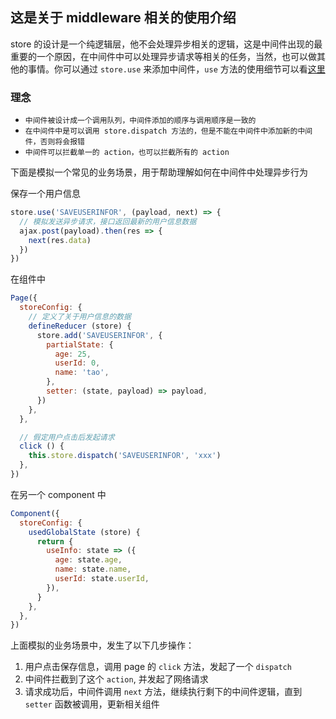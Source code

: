 ## 这是关于 middleware 相关的使用介绍
store 的设计是一个纯逻辑层，他不会处理异步相关的逻辑，这是中间件出现的最重要的一个原因，在中间件中可以处理异步请求等相关的任务，当然，也可以做其他的事情。你可以通过 `store.use` 来添加中间件，`use` 方法的使用细节可以看[这里](./store.md#useaction-string--function-layer-function--function)

### 理念
+ `中间件被设计成一个调用队列，中间件添加的顺序与调用顺序是一致的`
+ `在中间件中是可以调用 store.dispatch 方法的，但是不能在中间件中添加新的中间件，否则将会报错`
+ `中间件可以拦截单一的 action，也可以拦截所有的 action`

下面是模拟一个常见的业务场景，用于帮助理解如何在中间件中处理异步行为
  
保存一个用户信息
```js
store.use('SAVEUSERINFOR', (payload, next) => {
  // 模拟发送异步请求，接口返回最新的用户信息数据
  ajax.post(payload).then(res => {
    next(res.data)
  })
})
```

在组件中
```js
Page({
  storeConfig: {
    // 定义了关于用户信息的数据
    defineReducer (store) {
      store.add('SAVEUSERINFOR', {
        partialState: {
          age: 25,
          userId: 0,
          name: 'tao',
        },
        setter: (state, payload) => payload,
      })
    },
  },

  // 假定用户点击后发起请求
  click () {
    this.store.dispatch('SAVEUSERINFOR', 'xxx')
  },
})
```

在另一个 component 中
```js
Component({
  storeConfig: {
    usedGlobalState (store) {
      return {
        useInfo: state => ({
          age: state.age,
          name: state.name,
          userId: state.userId,
        }),
      }
    },
  },
})
```

上面模拟的业务场景中，发生了以下几步操作：
1. 用户点击保存信息，调用 page 的 `click` 方法，发起了一个 `dispatch`
2. 中间件拦截到了这个 `action`, 并发起了网络请求
3. 请求成功后，中间件调用 `next` 方法，继续执行剩下的中间件逻辑，直到 `setter` 函数被调用，更新相关组件